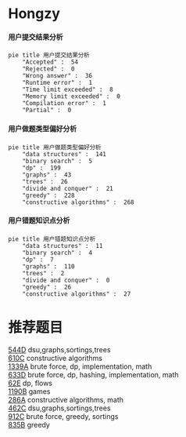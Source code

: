 # Hongzy

<!-- tabs:start -->



#### **用户提交结果分析**

```mermaid
pie title 用户提交结果分析
    "Accepted" :  54
    "Rejected" :  0
    "Wrong answer" :  36
    "Runtime error" :  1
    "Time limit exceeded" :  8
    "Memory limit exceeded" :  0
    "Compilation error" :  1
    "Partial" :  0
```

#### **用户做题类型偏好分析**

```mermaid
pie title 用户做题类型偏好分析
    "data structures" :  141
    "binary search" :  5
    "dp" :  199
    "graphs" :  43
    "trees" :  26
    "divide and conquer" :  21
    "greedy" :  228
    "constructive algorithms" :  268
```
#### **用户错题知识点分析**

```mermaid
pie title 用户错题知识点分析
    "data structures" :  11
    "binary search" :  4
    "dp" :  7
    "graphs" :  110
    "trees" :  2
    "divide and conquer" :  0
    "greedy" :  26
    "constructive algorithms" :  27
```



<!-- tabs:end -->
# 推荐题目
[544D](https://codeforces.com/contest/544/problem/D)		dsu,graphs,sortings,trees		  
[610C](https://codeforces.com/contest/610/problem/C)		constructive algorithms		  
[1339A](https://codeforces.com/contest/1339/problem/A)		brute force,
                        dp,
                        implementation,
                        math		  
[633D](https://codeforces.com/contest/633/problem/D)		brute force,
                        dp,
                        hashing,
                        implementation,
                        math		  
[62E](https://codeforces.com/contest/62/problem/E)		dp,
                        flows		  
[1190B](https://codeforces.com/contest/1190/problem/B)		games		  
[286A](https://codeforces.com/contest/286/problem/A)		constructive algorithms,
                        math		  
[462C](https://codeforces.com/contest/462/problem/C)		dsu,graphs,sortings,trees		  
[912C](https://codeforces.com/contest/912/problem/C)		brute force,
                        greedy,
                        sortings		  
[835B](https://codeforces.com/contest/835/problem/B)		greedy		  

